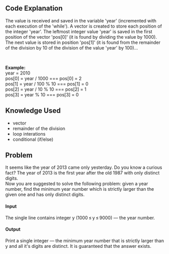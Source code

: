 ## Code Explanation
The value is received and saved in the variable 'year' (incremented with each execution of the 'while').
A vector is created to store each position of the integer 'year'. The leftmost integer value 'year' is saved in the first position of the vector 'pos[0]' (it is found by dividing the value by 1000). The next value is stored in position 'pos[1]' (it is found from the remainder of the division by 10 of the division of the value 'year' by 100)...

<br>

**Example:** <br>
year = 2010 <br>
pos[0] = year / 1000         === pos[0] = 2   <br>
pos[1] = year / 100 % 10     === pos[1] = 0   <br>
pos[2] = year / 10 % 10      === pos[2] = 1   <br>
pos[3] = year % 10           === pos[3] = 0   <br>

## Knowledge Used
* vector
* remainder of the division 
* loop interations
* conditional (if/else)

## Problem
It seems like the year of 2013 came only yesterday. Do you know a curious fact? The year of 2013 is the first year after the old 1987 with only distinct digits.
<br>
Now you are suggested to solve the following problem: given a year number, find the minimum year number which is strictly larger than the given one and has only distinct digits.

#### Input
The single line contains integer y (1000 ≤ y ≤ 9000) — the year number.

#### Output
Print a single integer — the minimum year number that is strictly larger than y and all it's digits are distinct. It is guaranteed that the answer exists.